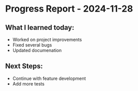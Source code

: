 # Progress Report - 2024-11-28
## What I learned today:
- Worked on project improvements
- Fixed several bugs
- Updated documenation

## Next Steps:
- Continue with feature development
- Add more tests
